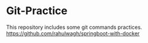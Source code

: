 # Git-Practice
This repository includes some git commands practices.
https://github.com/rahulwagh/springboot-with-docker
